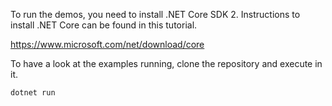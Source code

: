 To run the demos, you need to install .NET Core SDK 2.
Instructions to install .NET Core can be found in this tutorial.

https://www.microsoft.com/net/download/core

To have a look at the examples running, clone the repository
and execute in it.

```bash
dotnet run
```
